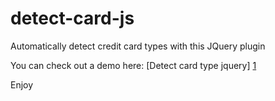 detect-card-js
==============

Automatically detect credit card types with this JQuery plugin

You can check out a demo here: [Detect card type jquery] [1]

Enjoy

  [1]: http://christemple.github.com/detect-card-js/        "Detect card type jquery"